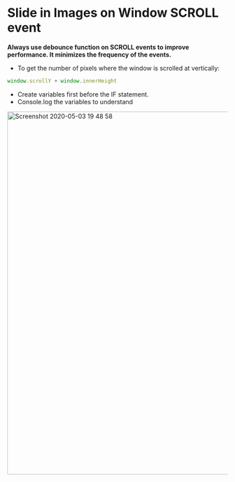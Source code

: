 <h1>Slide in Images on Window SCROLL event</h1>

<b>Always use debounce function on SCROLL events to improve performance. It minimizes the frequency of the events.</b>

* To get the number of pixels where the window is scrolled at vertically:

```javascript
window.scrollY + window.innerHeight
```

* Create variables first before the IF statement. 
* Console.log the variables to understand



<img width="830" alt="Screenshot 2020-05-03 19 48 58" src="https://user-images.githubusercontent.com/3833560/80929084-41a24680-8d77-11ea-9359-4e3f03c62c46.png">

